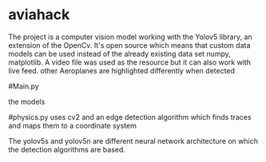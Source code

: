 # aviahack

The project is a computer vision model working with the Yolov5 library, an extension of the OpenCv. 
It's open source which means that custom data models can be used instead of the already existing data set
numpy, matplotlib. A video file was used as the resource but it can also work with live feed. other Aeroplanes are highlighted differently when detected

#Main.py

the models

#physics.py
uses cv2 and an edge detection algorithm which finds traces and maps them to a coordinate system

The yolov5s and yolov5n are different neural network architecture on which the detection algorithms are based.




